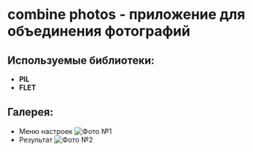 # combine photos - приложение для объединения фотографий
## Используемые библиотеки:
- **PIL**
- **FLET**
## Галерея:
- Меню настроек
![Фото №1](https://i.imgur.com/zUgIFKD.png)
- Результат
![Фото №2](https://i.imgur.com/wD6rLtO.png)
